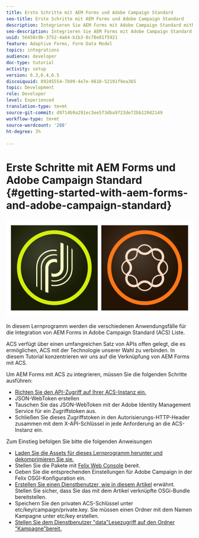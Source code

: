 ```yaml
---
title: Erste Schritte mit AEM Forms und Adobe Campaign Standard
seo-title: Erste Schritte mit AEM Forms und Adobe Campaign Standard
description: Integrieren Sie AEM Forms mit Adobe Campaign Standard mithilfe des AEM Forms-Formulardatenmodells, um Informationen zum ACS-Kampagne-Profil usw. abzurufen.
seo-description: Integrieren Sie AEM Forms mit Adobe Campaign Standard mithilfe des AEM Forms-Formulardatenmodells, um Informationen zum ACS-Kampagne-Profil usw. abzurufen.
uuid: 56450c9b-3752-4a64-b1b3-8c78e81f5921
feature: Adaptive Forms, Form Data Model
topics: integrations
audience: developer
doc-type: tutorial
activity: setup
version: 6.3,6.4,6.5
discoiquuid: 89245554-7b99-4e7e-9810-52191f9ea365
topic: Development
role: Developer
level: Experienced
translation-type: tm+mt
source-git-commit: d9714b9a291ec3ee5f3dba9723de72bb120d2149
workflow-type: tm+mt
source-wordcount: '288'
ht-degree: 3%

---
```



# Erste Schritte mit AEM Forms und Adobe Campaign Standard {#getting-started-with-aem-forms-and-adobe-campaign-standard}

![formsandcampaign](assets/helpx-cards-forms.png)

In diesem Lernprogramm werden die verschiedenen Anwendungsfälle für die Integration von AEM Forms in Adobe Campaign Standard (ACS) Liste.

ACS verfügt über einen umfangreichen Satz von APIs offen gelegt, die es ermöglichen, ACS mit der Technologie unserer Wahl zu verbinden. In diesem Tutorial konzentrieren wir uns auf die Verknüpfung von AEM Forms mit ACS.

Um AEM Forms mit ACS zu integrieren, müssen Sie die folgenden Schritte ausführen:

* [Richten Sie den API-Zugriff auf Ihrer ACS-Instanz ein.](https://docs.campaign.adobe.com/doc/standard/en/api/ACS_API.html#setting-up-api-access)
* JSON-WebToken erstellen
* Tauschen Sie das JSON-WebToken mit der Adobe Identity Management Service für ein Zugriffstoken aus.
* Schließen Sie dieses Zugriffstoken in den Autorisierungs-HTTP-Header zusammen mit dem X-API-Schlüssel in jede Anforderung an die ACS-Instanz ein.

Zum Einstieg befolgen Sie bitte die folgenden Anweisungen

* [Laden Sie die Assets für dieses Lernprogramm herunter und dekomprimieren Sie sie.](assets/aem-forms-and-acs-bundles.zip)
* Stellen Sie die Pakete mit [Felix Web Console](http://localhost:4502/system/console/bundles) bereit.
* Geben Sie die entsprechenden Einstellungen für Adobe Campaign in der Felix OSGI-Konfiguration ein.
* [Erstellen Sie einen Dienstbenutzer, wie in diesem Artikel](/help/forms/adaptive-forms/service-user-tutorial-develop.md) erwähnt. Stellen Sie sicher, dass Sie das mit dem Artikel verknüpfte OSGi-Bundle bereitstellen.
* Speichern Sie den privaten ACS-Schlüssel unter etc/key/campaign/private.key. Sie müssen einen Ordner mit dem Namen Kampagne unter etc/key erstellen.
* [Stellen Sie dem Dienstbenutzer &quot;data&quot;Lesezugriff auf den Ordner &quot;Kampagne&quot;bereit.](http://localhost:4502/useradmin)
